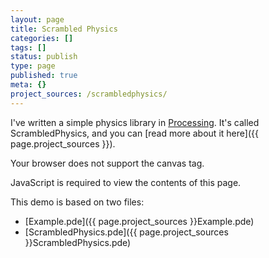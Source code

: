 ```yaml
---
layout: page
title: Scrambled Physics
categories: []
tags: []
status: publish
type: page
published: true
meta: {}
project_sources: /scrambledphysics/
---
```

I've written a simple physics library in [Processing](http://processing.org).
It's called ScrambledPhysics, and you can
[read more about it here]({{ page.project_sources }}).

<canvas id="ScrambledPhysics" class="sketch"
  data-processing-sources="{{ page.project_sources }}ScrambledPhysics.pde {{ page.project_sources }}Example.pde" tabindex="0">
  <p>Your browser does not support the canvas tag.</p>
  <!-- Note: you can put any alternative content here. -->
</canvas>
<noscript>
  <p>JavaScript is required to view the contents of this page.</p>
</noscript>
<script src="https://cdnjs.cloudflare.com/ajax/libs/processing.js/1.6.6/processing.min.js" type="text/javascript"></script>


This demo is based on two files:

* [Example.pde]({{ page.project_sources }}Example.pde)
* [ScrambledPhysics.pde]({{ page.project_sources }}ScrambledPhysics.pde)
